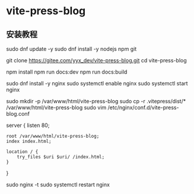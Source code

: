 # vite-press-blog

## 安装教程

sudo dnf update -y
sudo dnf install -y nodejs npm git

git clone https://gitee.com/yyx_dev/vite-press-blog.git
cd vite-press-blog

npm install
npm run docs:dev
npm run docs:build

sudo dnf install -y nginx
sudo systemctl enable nginx
sudo systemctl start nginx

sudo mkdir -p /var/www/html/vite-press-blog
sudo cp -r .vitepress/dist/* /var/www/html/vite-press-blog
sudo vim /etc/nginx/conf.d/vite-press-blog.conf

server {
    listen 80;

    root /var/www/html/vite-press-blog;
    index index.html;

    location / {
        try_files $uri $uri/ /index.html;
    }
}

sudo nginx -t
sudo systemctl restart nginx
